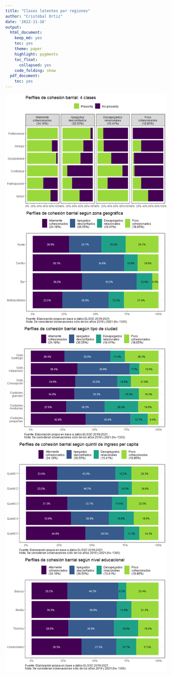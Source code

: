 ```yaml
---
title: "Clases latentes por regiones"
author: "Cristóbal Ortiz"
date: '2022-11-16'
output:
  html_document:
    keep_md: yes
    toc: yes
    theme: paper
    highlight: pygments
    toc_float:
      collapsed: yes
    code_folding: show
  pdf_document:
    toc: yes
---
```







<img src="clases-lat-region_files/figure-html/tipos-cb-1.png" style="display: block; margin: auto auto auto 0;" />

<img src="clases-lat-region_files/figure-html/tipos-zona-1.png" style="display: block; margin: auto auto auto 0;" />

<img src="clases-lat-region_files/figure-html/tipos-estrato-1.png" style="display: block; margin: auto auto auto 0;" />

<img src="clases-lat-region_files/figure-html/tipos-quintil-1.png" style="display: block; margin: auto auto auto 0;" />

<img src="clases-lat-region_files/figure-html/tipos-educ-1.png" style="display: block; margin: auto auto auto 0;" />


